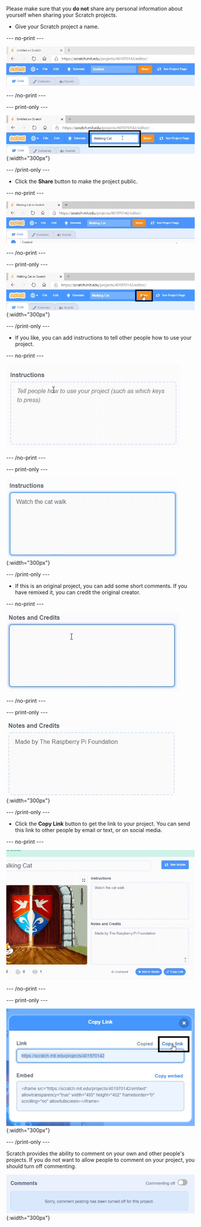 Please make sure that you **do not** share any personal information about yourself when sharing your Scratch projects.

- Give your Scratch project a name.

--- no-print ---

![name_file.gif](images/name_file.gif)

--- /no-print ---

--- print-only ---

![name_file.png](images/name_file.png){:width="300px"}

--- /print-only ---

- Click the **Share** button to make the project public.

--- no-print ---

![share.gif](images/share.gif)

--- /no-print ---

--- print-only ---

![share.png](images/share.png){:width="300px"}

--- /print-only ---

- If you like, you can add instructions to tell other people how to use your project.

--- no-print ---

![add_instructions.gif](images/add_instructions.gif)

--- /no-print ---

--- print-only ---

![add_instructions.png](images/add_instructions.png){:width="300px"}

--- /print-only ---

- If this is an original project, you can add some short comments. If you have remixed it, you can credit the original creator.

--- no-print ---

![notes_and_credits.gif](images/notes_and_credits.gif)

--- /no-print ---

--- print-only ---

![notes_and_credits.png](images/notes_and_credits.png){:width="300px"}

--- /print-only ---

- Click the **Copy Link** button to get the link to your project. You can send this link to other people by email or text, or on social media.

--- no-print ---

![copy_link.gif](images/copy_link.gif)

--- /no-print ---

--- print-only ---

![copy_link.png](images/copy_link.png){:width="300px"}

--- /print-only ---

Scratch provides the ability to comment on your own and other people's projects. If you do not want to allow people to comment on your project, you should turn off commenting.

![comments-off.png](images/comments-off.png){:width="300px"}
